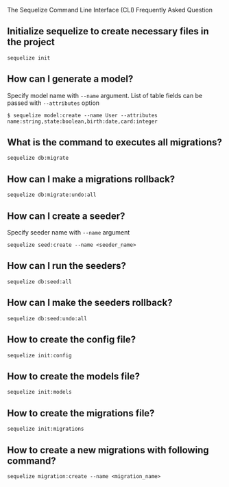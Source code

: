 The Sequelize Command Line Interface (CLI) Frequently Asked Question

## Initialize sequelize to create necessary files in the project 
```
sequelize init
```

## How can I generate a model?
Specify model name with `--name` argument. List of table fields can be passed with `--attributes` option
``` 
$ sequelize model:create --name User --attributes name:string,state:boolean,birth:date,card:integer
```

## What is the command to executes all migrations?
```
sequelize db:migrate
```
## How can I make a migrations rollback?
```
sequelize db:migrate:undo:all
```

## How can I create a seeder?
Specify seeder name with `--name` argument
```
sequelize seed:create --name <seeder_name> 
```

## How can I run the seeders?
```
sequelize db:seed:all
```

## How can I make the seeders rollback?
```
sequelize db:seed:undo:all
```

## How to create the config file?
```
sequelize init:config
```

## How to create the models file?
```
sequelize init:models
```

## How to create the migrations file?
```
sequelize init:migrations
```
## How to create a new migrations with following command?
```
sequelize migration:create --name <migration_name>
```

